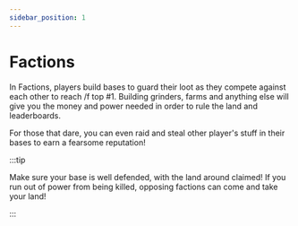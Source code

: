 ```yaml
---
sidebar_position: 1
---
```


# Factions

In Factions, players build bases to guard their loot as they compete against each other to reach /f top #1. Building grinders, farms and anything else will give you the money and power needed in order to rule the land and leaderboards. 

For those that dare, you can even raid and steal other player's stuff in their bases to earn a fearsome reputation!

:::tip

Make sure your base is well defended, with the land around claimed! If you run out of power from being killed, opposing factions can come and take your land!

:::
